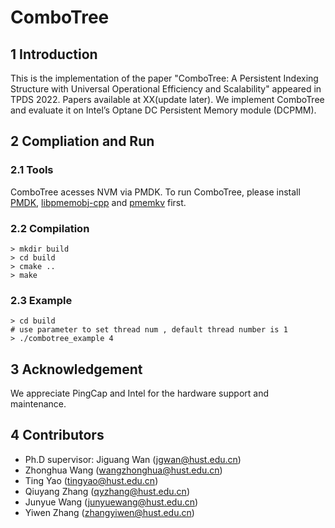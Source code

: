 # ComboTree

## 1 Introduction
This is the implementation of the paper "ComboTree: A Persistent Indexing Structure with Universal Operational Efficiency and Scalability" appeared in TPDS 2022. Papers available at XX(update later). We implement ComboTree and evaluate it on Intel’s Optane DC Persistent Memory module (DCPMM).

## 2 Compliation and Run

### 2.1 Tools
ComboTree acesses NVM via PMDK. To run ComboTree, please install [PMDK](https://github.com/pmem/pmdk), [libpmemobj-cpp](https://github.com/pmem/libpmemobj-cpp) and [pmemkv](https://github.com/pmem/pmemkv) first.

### 2.2 Compilation
```
> mkdir build
> cd build
> cmake ..
> make
```

### 2.3 Example
```
> cd build
# use parameter to set thread num , default thread number is 1
> ./combotree_example 4
```

## 3 Acknowledgement
We appreciate PingCap and Intel for the hardware support and maintenance.

## 4 Contributors
- Ph.D supervisor: Jiguang Wan (jgwan@hust.edu.cn)
- Zhonghua Wang (wangzhonghua@hust.edu.cn)
- Ting Yao (tingyao@hust.edu.cn)
- Qiuyang Zhang (qyzhang@hust.edu.cn)
- Junyue Wang (junyuewang@hust.edu.cn)
- Yiwen Zhang (zhangyiwen@hust.edu.cn)